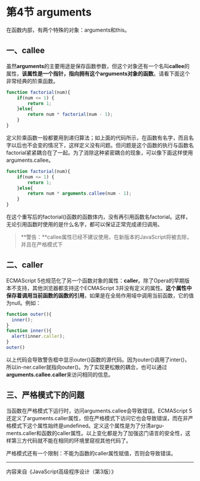 # 第4节 arguments

在函数内部，有两个特殊的对象：arguments和this。

## 一、callee

虽然**arguments**的主要用途是保存函数参数，但这个对象还有一个名叫**callee**的属性，**该属性是一个指针，指向拥有这个arguments对象的函数**。请看下面这个非常经典的阶乘函数。

```js
function factorial(num){
    if(num <= 1) {
        return 1;
    }else{
        return num * factorial(num - 1);
    }
}
```

定义阶乘函数一般都要用到递归算法；如上面的代码所示，在函数有名字，而且名字以后也不会变的情况下，这样定义没有问题。但问题是这个函数的执行与函数名factorial紧紧耦合在了一起。为了消除这种紧密耦合的现象，可以像下面这样使用arguments.callee。

```js
function factorial(num){
    if(num <= 1) {
        return 1;
    }else{
        return num * arguments.callee(num - 1);
    }
}
```

在这个重写后的factorial\(\)函数的函数体内，没有再引用函数名factorial。这样，无论引用函数时使用的是什么名字，都可以保证正常完成递归调用。

> **警告：**callee属性已经不建议使用，在新版本的JavaScript将被去除，并且在严格模式下

## 二、caller

ECMAScript 5也规范化了另一个函数对象的属性：**caller**。除了Opera的早期版本不支持，其他浏览器都支持这个ECMAScript 3并没有定义的属性。**这个属性中保存着调用当前函数的函数的引用**，如果是在全局作用域中调用当前函数，它的值为null。例如：

```js
function outer(){ 
  inner();
}
function inner(){ 
  alert(inner.caller);
}
outer()
```

以上代码会导致警告框中显示outer\(\)函数的源代码。因为outer\(\)调用了inter\(\)，所以in-ner.caller就指向outer\(\)。为了实现更松散的耦合，也可以通过**arguments.callee.caller**来访问相同的信息。

## 三、严格模式下的问题

当函数在严格模式下运行时，访问arguments.callee会导致错误。ECMAScript 5还定义了arguments.caller属性，但在严格模式下访问它也会导致错误，而在非严格模式下这个属性始终是undefined。定义这个属性是为了分清argu-ments.caller和函数的caller属性。以上变化都是为了加强这门语言的安全性，这样第三方代码就不能在相同的环境里窥视其他代码了。

严格模式还有一个限制：不能为函数的caller属性赋值，否则会导致错误。

---

内容来自《JavaScript高级程序设计（第3版）》

